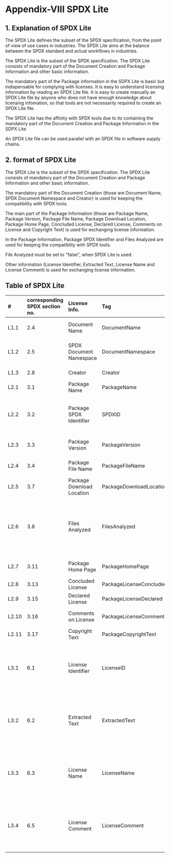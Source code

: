 # Appendix-VIII SPDX Lite

## 1. Explanation of SPDX Lite 

The SPDX Lite defines the subset of the SPDX specification, from the point of view of use cases in industries. The SPDX Lite aims at the balance between the SPDX standard and actual workflows in industries. 

The SPDX Lite is the subset of the SPDX specification. The SPDX Lite consists of mandatory part of the Document Creation and Package Information and other basic information. 

The mandatory part of the Package information in the SDPX Lite is basic but indispensable for complying with licenses. It is easy to understand licensing information by reading an SPDX Lite file. It is easy to create manually an SPDX Lite file by anyone who does not have enough knowledge about licensing infomation, so that tools are not necessarily required to create an SPDX Lite file. 

The SPDX Lite has the affinity with SPDX tools due to its containing the mandatory part of the Document Creation and Package Information in the SDPX Lite. 

An SPDX Lite file can be used parallel with an SPDX file in software supply chains. 


## 2. format of SPDX Lite

The SPDX Lite is the subset of the SPDX specification. The SPDX Lite consists of mandatory part of the Document Creation and Package Information and other basic information. 

The mandatory part of the Document Creation (those are Document Name, SPDX Document Namespace and Creator) is used for keeping the compatibility with SPDX tools.

The main part of the Package Information (those are Package Name,  Package Version, Package File Name, Package Download Location,  Package Home Page, Concluded License, Declared License, Comments on License and Copyright Text) is used for exchanging license information.

In the Package Information, Package SPDX Identifier and Files Analyzed are used for keeping the compatiblity with SPDX tools. 

File Analyzed must be set to "false", when SPDX Lite is used.

Other information (License Identifier, Extracted Text, License Name and License Comment) is used for exchanging license information.


## Table of SPDX Lite

| # | corresponding SPDX section no. | License Info. | Tag  | Rationale      |
|:-----|:----|:--------|:-------|:------------------|
|L1.1	 |2.4	 |Document Name	| DocumentName |To identify SPDX Lite document	|
|L1.2	 |2.5	 |SPDX Document Namespace	| DocumentNamespace |To identify SPDX Lite document name	|
|L1.3	 |2.8	 |Creator	      | Creator |To identify creator	|
|L2.1	 |3.1	 |Package Name	| PackageName |To identify software	|
|L2.2	 |3.2	 |Package SPDX Identifier	| SPDXID | To keep compatibility with SPDX. Feedback from SPDX team. |
|L2.3	 |3.3	 |Package Version	| PackageVersion |To identify specific version	|
|L2.4	 |3.4	 |Package File Name	| PackageFileName	|To identify specific package|
|L2.5	 |3.7	 |Package Download Location 	| PackageDownloadLocation |To get the identical software	|
|L2.6	 |3.8	 |Files Analyzed| FilesAnalyzed | In SPDX Lite, to set "false". To keep compatibility with SPDX. Feedback from SPDX team. |
|L2.7  |3.11 |Package Home Page	| PackageHomePage	|To verify relevant information|
|L2.8	 |3.13 |Concluded License	| PackageLicenseConcluded	||
|L2.9	 |3.15 |Declared License	| PackageLicenseDeclared	||
|L2.10 |3.16 |Comments on License	| PackageLicenseComments	|To verify additional conditions|
|L2.11 |3.17 |Copyright Text| PackageCopyrightText	||
|L3.1	 |6.1	 |License Identifier	| LicenseID	|To specify licenses which are not on the SPDX license list / To specify dual license|
|L3.2	 |6.2	 |Extracted Text| ExtractedText	|To specify licenses which are not on the SPDX license list / To specify dual license|
|L3.3	 |6.3	 |License Name	| LicenseName	|To specify licenses which are not on the SPDX license list / To specify dual license|
|L3.4	 |6.5	 |License Comment| LicenseComment	|To specify licenses which are not on the SPDX license list / To specify dual license|
